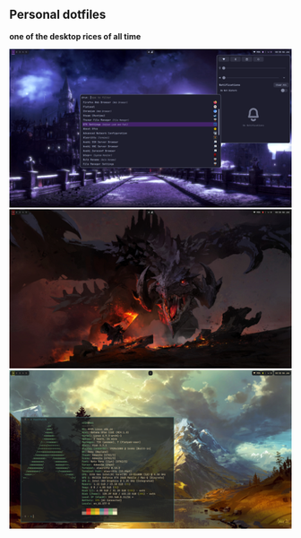 ## Personal dotfiles

**one of the desktop rices of all time**

![desktop sample 1](screenshots/desktop-menus.png)
![desktop sample 2](screenshots/desktop1.png)
![desktop sample 3](screenshots/desktop-btw.png)
